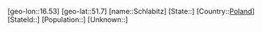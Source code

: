 ﻿---
location: [51.7,16.53]
type: City
tags:
- geo/City


SpocWebEntityId: 34022
isDeleted: false
confidential: public

---
[geo-lon::16.53]
[geo-lat::51.7]
[name::Schlabitz]
[State::]
[Country::[Poland](geo/Continent/Europe/Poland.md)]
[StateId::]
[Population::]
[Unknown::]

